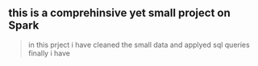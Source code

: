 ## this is a comprehinsive yet small project on Spark

> in this prject i have cleaned the small data 
and applyed sql queries 
finally i have 
